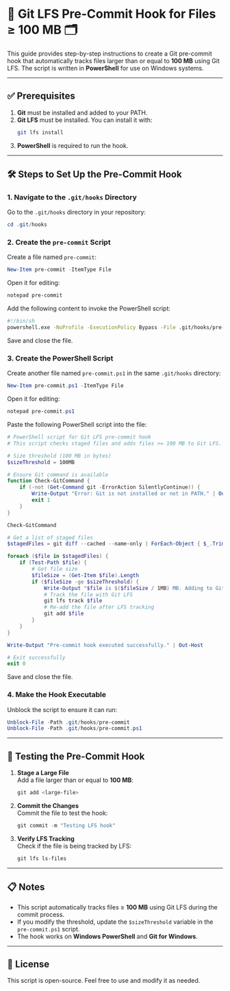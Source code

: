# 🚀 Git LFS Pre-Commit Hook for Files ≥ 100 MB 🗂️

This guide provides step-by-step instructions to create a Git pre-commit hook that automatically tracks files larger than or equal to **100 MB** using Git LFS. The script is written in **PowerShell** for use on Windows systems.

---

## ✅ Prerequisites

1. **Git** must be installed and added to your PATH.  
2. **Git LFS** must be installed. You can install it with:  
   ```bash
   git lfs install
   ```
3. **PowerShell** is required to run the hook.

---

## 🛠️ Steps to Set Up the Pre-Commit Hook

### 1. Navigate to the `.git/hooks` Directory
Go to the `.git/hooks` directory in your repository:
```powershell
cd .git/hooks
```

### 2. Create the `pre-commit` Script
Create a file named `pre-commit`:
```powershell
New-Item pre-commit -ItemType File
```

Open it for editing:
```powershell
notepad pre-commit
```

Add the following content to invoke the PowerShell script:
```bash
#!/bin/sh
powershell.exe -NoProfile -ExecutionPolicy Bypass -File .git/hooks/pre-commit.ps1
```

Save and close the file.

### 3. Create the PowerShell Script
Create another file named `pre-commit.ps1` in the same `.git/hooks` directory:
```powershell
New-Item pre-commit.ps1 -ItemType File
```

Open it for editing:
```powershell
notepad pre-commit.ps1
```

Paste the following PowerShell script into the file:

```powershell
# PowerShell script for Git LFS pre-commit hook
# This script checks staged files and adds files >= 100 MB to Git LFS.

# Size threshold (100 MB in bytes)
$sizeThreshold = 100MB

# Ensure Git command is available
function Check-GitCommand {
    if (-not (Get-Command git -ErrorAction SilentlyContinue)) {
        Write-Output "Error: Git is not installed or not in PATH." | Out-Host
        exit 1
    }
}

Check-GitCommand

# Get a list of staged files
$stagedFiles = git diff --cached --name-only | ForEach-Object { $_.Trim() }

foreach ($file in $stagedFiles) {
    if (Test-Path $file) {
        # Get file size
        $fileSize = (Get-Item $file).Length
        if ($fileSize -ge $sizeThreshold) {
            Write-Output "$file is $($fileSize / 1MB) MB. Adding to Git LFS." | Out-Host
            # Track the file with Git LFS
            git lfs track $file
            # Re-add the file after LFS tracking
            git add $file
        }
    }
}

Write-Output "Pre-commit hook executed successfully." | Out-Host

# Exit successfully
exit 0
```

Save and close the file.

### 4. Make the Hook Executable
Unblock the script to ensure it can run:
```powershell
Unblock-File -Path .git/hooks/pre-commit
Unblock-File -Path .git/hooks/pre-commit.ps1
```

---

## 🧪 Testing the Pre-Commit Hook

1. **Stage a Large File**  
   Add a file larger than or equal to **100 MB**:
   ```powershell
   git add <large-file>
   ```

2. **Commit the Changes**  
   Commit the file to test the hook:
   ```powershell
   git commit -m "Testing LFS hook"
   ```

3. **Verify LFS Tracking**  
   Check if the file is being tracked by LFS:
   ```powershell
   git lfs ls-files
   ```

---

## 📋 Notes

- This script automatically tracks files ≥ **100 MB** using Git LFS during the commit process.
- If you modify the threshold, update the `$sizeThreshold` variable in the `pre-commit.ps1` script.
- The hook works on **Windows PowerShell** and **Git for Windows**.

---

## 📜 License
This script is open-source. Feel free to use and modify it as needed.
